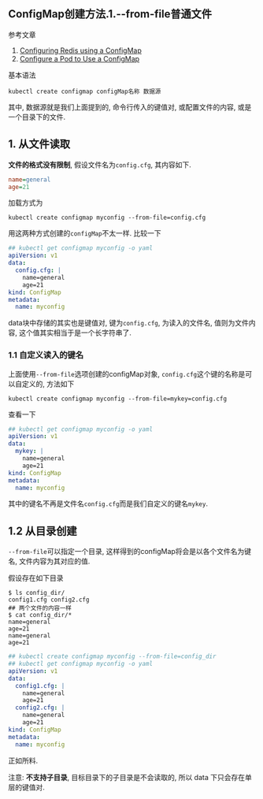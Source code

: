 ## ConfigMap创建方法.1.--from-file普通文件

参考文章

1. [Configuring Redis using a ConfigMap](https://kubernetes.io/docs/tutorials/configuration/configure-redis-using-configmap/)
2. [Configure a Pod to Use a ConfigMap](https://kubernetes.io/docs/tasks/configure-pod-container/configure-pod-configmap/#add-configmap-data-to-a-volume)

基本语法

```
kubectl create configmap configMap名称 数据源
```

其中, 数据源就是我们上面提到的, 命令行传入的键值对, 或配置文件的内容, 或是一个目录下的文件.

## 1. 从文件读取

**文件的格式没有限制**, 假设文件名为`config.cfg`, 其内容如下.

```ini
name=general
age=21
```

加载方式为

```
kubectl create configmap myconfig --from-file=config.cfg
```

用这两种方式创建的`configMap`不太一样. 比较一下

```yaml
## kubectl get configmap myconfig -o yaml
apiVersion: v1
data:
  config.cfg: |
    name=general
    age=21
kind: ConfigMap
metadata:
  name: myconfig
```

data块中存储的其实也是键值对, 键为`config.cfg`, 为读入的文件名, 值则为文件内容, 这个值其实相当于是一个长字符串了.

### 1.1 自定义读入的键名

上面使用`--from-file`选项创建的configMap对象, `config.cfg`这个键的名称是可以自定义的, 方法如下

```
kubectl create configmap myconfig --from-file=mykey=config.cfg
```

查看一下

```yaml
## kubectl get configmap myconfig -o yaml
apiVersion: v1
data:
  mykey: |
    name=general
    age=21
kind: ConfigMap
metadata:
  name: myconfig
```

其中的键名不再是文件名`config.cfg`而是我们自定义的键名`mykey`.

## 1.2 从目录创建

`--from-file`可以指定一个目录, 这样得到的configMap将会是以各个文件名为键名, 文件内容为其对应的值. 

假设存在如下目录

```log
$ ls config_dir/
config1.cfg	config2.cfg
## 两个文件的内容一样
$ cat config_dir/*
name=general
age=21
name=general
age=21
```

```yaml
## kubectl create configmap myconfig --from-file=config_dir
## kubectl get configmap myconfig -o yaml
apiVersion: v1
data:
  config1.cfg: |
    name=general
    age=21
  config2.cfg: |
    name=general
    age=21
kind: ConfigMap
metadata:
  name: myconfig
```

正如所料.

注意: **不支持子目录**, 目标目录下的子目录是不会读取的, 所以 data 下只会存在单层的键值对.
